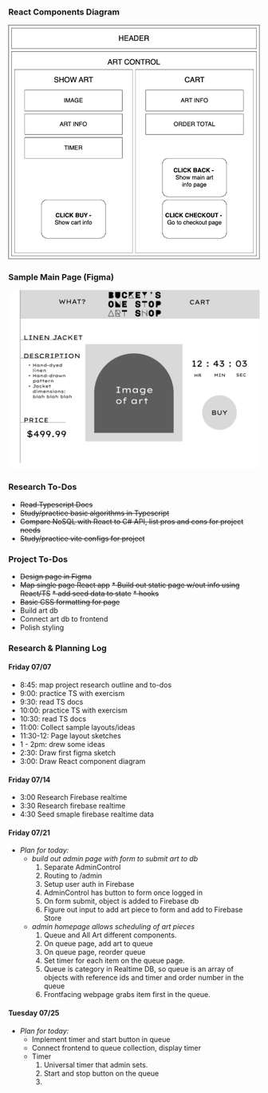 ### React Components Diagram
![diagram of react components](./src/assets/img/buckeyscomponent.png)

### Sample Main Page (Figma)
![figma sketch of main page](./src/assets/img/figma_sketch.png)

### Research To-Dos
* ~~Read Typescript Docs~~
* ~~Study/practice basic algorithms in Typescript~~
* ~~Compare NoSQL with React to C# API, list pros and cons for project needs~~
* ~~Study/practice vite configs for project~~

### Project To-Dos
* ~~Design page in Figma~~
* ~~Map single page React app~~
~~* Build out static page w/out info using React/TS~~
  ~~* add seed data to state~~
  ~~* hooks~~
* ~~Basic CSS formatting for page~~
* Build art db
* Connect art db to frontend
* Polish styling

### Research & Planning Log
#### Friday 07/07

* 8:45: map project research outline and to-dos
* 9:00: practice TS with exercism
* 9:30: read TS docs
* 10:00: practice TS with exercism
* 10:30: read TS docs
* 11:00: Collect sample layouts/ideas
* 11:30-12: Page layout sketches
* 1 - 2pm: drew some ideas
* 2:30: Draw first figma sketch
* 3:00: Draw React component diagram


#### Friday 07/14

* 3:00 Research Firebase realtime
* 3:30 Research firebase realtime
* 4:30 Seed smaple firebase realtime data

#### Friday 07/21

* _Plan for today:_ 
  * _build out admin page with form to submit art to db_
    1. Separate AdminControl
    2. Routing to /admin
    3. Setup user auth in Firebase
    4. AdminControl has button to form once logged in
    5. On form submit, object is added to Firebase db
    6. Figure out input to add art piece to form and add to Firebase Store
  * _admin homepage allows scheduling of art pieces_
    1. Queue and All Art different components.
    2. On queue page, add art to queue
    3. On queue page, reorder queue
    4. Set timer for each item on the queue page.
    5. Queue is category in Realtime DB, so queue is an array of objects with reference ids and timer and order number in the queue
    6. Frontfacing webpage grabs item first in the queue.

#### Tuesday 07/25

* _Plan for today:_
  * Implement timer and start button in queue
  * Connect frontend to queue collection, display timer
  * Timer
    1. Universal timer that admin sets.
    2. Start and stop button on the queue
    3. 
